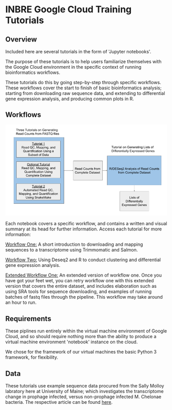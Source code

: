 # INBRE Google Cloud Training Tutorials

## Overview

Included here are several tutorials in the form of 'Jupyter notebooks'.

The purpose of these tutorials is to help users familiarize themselves with the Google Cloud environment in the specific context of running bioinformatics workflows.

These tutorials do this by going step-by-step through specific workflows. These workflows cover the start to finish of basic bioinformatics analysis; starting from downloading raw sequence data, and extending to differential gene expression analysis, and producing common plots in R. 

## Workflows

![RNA-Seq workflow](images/RNA-Seq_Notebook_Homepage_Test.png)

Each notebook covers a specific workflow, and contains a written and visual summary at its head for further information. Access each tutorial for more information:

[Workflow One:](training_demo_short.ipynb) A short introduction to downloading and mapping sequences to a transcriptome using Trimmomatic and Salmon.

[Workflow Two:](r_training_demo.ipynb) Using Deseq2 and R to conduct clustering and differential gene expression analysis.

[Extended Workflow One:](training_demo_extended.ipynb) An extended version of workflow one. Once you have got your feet wet, you can retry workflow one with this extended version that covers the entire dataset, and includes elaboration such as using SRA tools for sequence downloading, and examples of running batches of fastq files through the pipeline. This workflow may take around an hour to run.


## Requirements

These piplines run entirely within the virtual machine environment of Google Cloud, and so should require nothing more than the ability to produce a virtual machine environment 'notebook' instance on the cloud. 

We chose for the framework of our virtual machines the basic Python 3 framework, for flexibility.

## Data

These tutorials use example sequence data procured from the Sally Molloy labratory here at University of Maine; which investigates the transcriptome change in prophage infected, versus non-prophage infected M. Chelonae bacteria. The respective article can be found <a href="https://www.ncbi.nlm.nih.gov/pmc/articles/PMC8191103/">here</a>.
